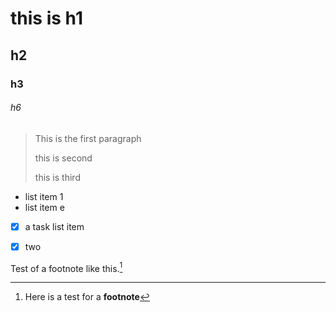 # this is h1

## h2

### h3

###### h6

> This is the first paragraph
>
> this is second
>
> this is third

* list item 1
* list item e

-[x] a task list item


-[x] two







Test of a footnote like this.[^footnote]



[^footnote]: Here is a test for a **footnote**









